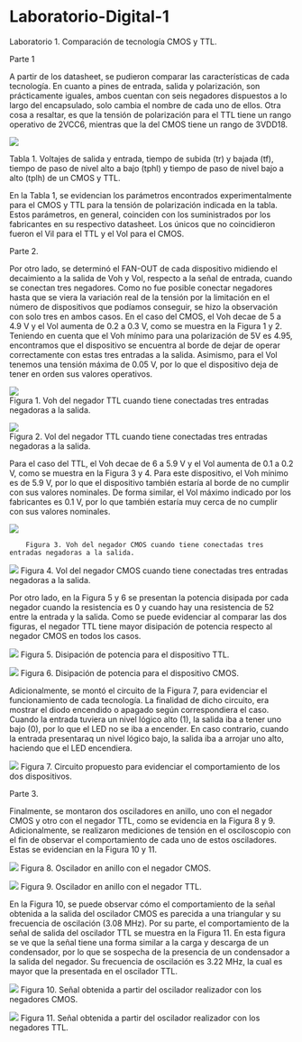 # Laboratorio-Digital-1

Laboratorio 1. Comparación de tecnología CMOS y TTL.

Parte 1

A partir de los datasheet, se pudieron comparar las características de cada tecnología. En cuanto a pines de entrada, salida y polarización, son prácticamente iguales, ambos cuentan con seis negadores dispuestos a lo largo del encapsulado, solo cambia el nombre de cada uno de ellos. Otra cosa a resaltar, es que la tensión de polarización para el TTL tiene un rango operativo de 2VCC6, mientras que la del CMOS tiene un rango de 3VDD18.

![](Screenshot_1.png)


Tabla 1. Voltajes de salida y entrada, tiempo de subida (tr) y bajada (tf),  tiempo de paso de nivel alto a bajo (tphl) y tiempo de paso de nivel bajo a alto (tplh) de un CMOS y TTL.

En la Tabla 1, se evidencian los parámetros encontrados experimentalmente para el CMOS y TTL para la tensión de polarización indicada en la tabla. Estos parámetros, en general, coinciden con los suministrados por los fabricantes en su respectivo datasheet. Los únicos que no coincidieron fueron el Vil para el TTL y el Vol para el CMOS.

Parte 2. 

Por otro lado, se determinó el FAN-OUT de cada dispositivo midiendo el decaimiento a la salida de Voh y Vol, respecto a la señal de entrada, cuando se conectan tres negadores. Como no fue posible conectar negadores hasta que se viera la variación real de la tensión por la limitación en el número de dispositivos que podíamos conseguir, se hizo la observación con solo tres en ambos casos.
En el caso del CMOS, el Voh decae de 5 a 4.9 V y el Vol aumenta de 0.2 a 0.3 V, como se muestra en la Figura 1 y 2. Teniendo en cuenta que el Voh mínimo para una polarización de 5V es 4.95, encontramos que el dispositivo se encuentra al borde de dejar de operar correctamente con estas tres entradas a la salida. Asimismo, para el Vol tenemos una tensión máxima de 0.05 V, por lo que el dispositivo deja de tener en orden sus valores operativos.

![](figura_1.png)      
       Figura 1. Voh del negador TTL cuando tiene conectadas tres entradas negadoras a la salida.

![](figura_2.png)    
      Figura 2. Vol del negador TTL cuando tiene conectadas tres entradas negadoras a la salida.

Para el caso del TTL, el Voh decae de 6 a 5.9 V y el Vol aumenta de 0.1 a 0.2 V, como se muestra en la Figura 3 y 4. Para este dispositivo, el Voh mínimo es de 5.9 V, por lo que el dispositivo también estaría al borde de no cumplir con sus valores nominales. De forma similar, el Vol máximo indicado por los fabricantes es 0.1 V, por lo que también estaría muy cerca de no cumplir con sus valores nominales.

![](figura_3.png)

        Figura 3. Voh del negador CMOS cuando tiene conectadas tres entradas negadoras a la salida.

![](figura_4.png)
        Figura 4. Vol del negador CMOS cuando tiene conectadas tres entradas negadoras a la salida.

Por otro lado, en la Figura 5 y 6 se presentan la potencia disipada por cada negador cuando la resistencia es 0  y cuando hay una resistencia de 52  entre la entrada y la salida. Como se puede evidenciar al comparar las dos figuras, el negador TTL tiene mayor disipación de potencia respecto al negador CMOS en todos los casos.

![](figura_5.png)
        Figura 5.  Disipación de potencia para el dispositivo TTL.

![](figura_6.png)
        Figura 6. Disipación de potencia para el dispositivo CMOS.

Adicionalmente, se montó el circuito de la Figura 7, para evidenciar el funcionamiento de cada tecnología. La finalidad de dicho circuito, era mostrar el diodo encendido o apagado según correspondiera el caso. Cuando la entrada tuviera un nivel lógico alto (1), la salida iba a tener uno bajo (0), por lo que el LED no se iba a encender. En caso contrario, cuando la entrada presentaraq un nivel lógico bajo, la salida iba a arrojar uno alto, haciendo que el LED encendiera.

![](figura_7.png)
       Figura 7. Circuito propuesto para evidenciar el comportamiento de los dos dispositivos.

Parte 3.

Finalmente, se montaron dos osciladores en anillo, uno con el negador CMOS y otro con el negador TTL, como se evidencia en la Figura 8 y 9. Adicionalmente, se realizaron mediciones de tensión en el osciloscopio con el fin de observar el comportamiento de cada uno de estos osciladores. Estas se evidencian en la Figura 10 y 11.

![](figura_8.png)
       Figura 8. Oscilador en anillo con el negador CMOS.


![](figura_9.png)
       Figura 9. Oscilador en anillo con el negador TTL.

En la Figura 10, se puede observar cómo el comportamiento de la señal obtenida a la salida del oscilador CMOS es parecida a una triangular y su frecuencia de oscilación (3.08 MHz). Por su parte, el comportamiento de la señal de salida del oscilador TTL se muestra en la Figura 11. En esta figura se ve que la señal tiene una forma similar a la carga y descarga de un condensador, por lo que se sospecha de la presencia de un condensador a la salida del negador. Su frecuencia de oscilación es 3.22 MHz, la cual es mayor que la presentada en el oscilador TTL. 

![](figura_10.png)
       Figura 10. Señal obtenida a partir del oscilador realizador con los negadores CMOS.


![](figura_11.png)
       Figura 11. Señal obtenida a partir del oscilador realizador con los negadores TTL. 







